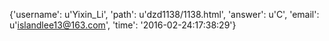 {'username': u'Yixin_Li', 'path': u'dzd1138/1138.html', 'answer': u'C', 'email': u'islandlee13@163.com', 'time': '2016-02-24:17:38:29'}